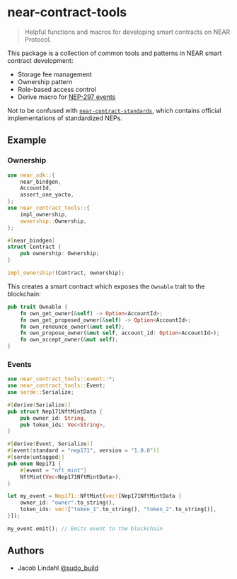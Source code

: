 # near-contract-tools

> Helpful functions and macros for developing smart contracts on NEAR Protocol.

This package is a collection of common tools and patterns in NEAR smart contract development:

- Storage fee management
- Ownership pattern
- Role-based access control
- Derive macro for [NEP-297 events](https://nomicon.io/Standards/EventsFormat)

Not to be confused with [`near-contract-standards`](https://crates.io/crates/near-contract-standards), which contains official implementations of standardized NEPs.

## Example

### Ownership

```rust
use near_sdk::{
    near_bindgen,
    AccountId,
    assert_one_yocto,
};
use near_contract_tools::{
    impl_ownership,
    ownership::Ownership,
};

#[near_bindgen]
struct Contract {
    pub ownership: Ownership;
}

impl_ownership!(Contract, ownership);
```

This creates a smart contract which exposes the `Ownable` trait to the blockchain:

```rust
pub trait Ownable {
    fn own_get_owner(&self) -> Option<AccountId>;
    fn own_get_proposed_owner(&self) -> Option<AccountId>;
    fn own_renounce_owner(&mut self);
    fn own_propose_owner(&mut self, account_id: Option<AccountId>);
    fn own_accept_owner(&mut self);
}
```

### Events

```rust
use near_contract_tools::event::*;
use near_contract_tools::Event;
use serde::Serialize;

#[derive(Serialize)]
pub struct Nep171NftMintData {
    pub owner_id: String,
    pub token_ids: Vec<String>,
}

#[derive(Event, Serialize)]
#[event(standard = "nep171", version = "1.0.0")]
#[serde(untagged)]
pub enum Nep171 {
    #[event = "nft_mint"]
    NftMint(Vec<Nep171NftMintData>),
}

let my_event = Nep171::NftMint(vec![Nep171NftMintData {
    owner_id: "owner".to_string(),
    token_ids: vec!["token_1".to_string(), "token_2".to_string()],
}]);

my_event.emit(); // Emits event to the blockchain
```

## Authors

- Jacob Lindahl [@sudo_build](https://twitter.com/sudo_build)
